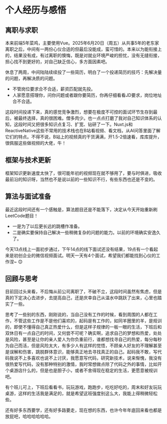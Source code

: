 # 个人经历与感悟

## 离职与求职

本来前端5年菜鸡，主要使用Vue。2025年6月20日（周五）从共事5年的老东家离职之后，中间有一两份心仪合适的但最后没能成，蛮可惜的。本来以为能衔接上的，结果没有成，有过离职的懊悔，既是对就业环境严峻的担忧，没有无缝衔接，担心找不到更好的，对自己缺乏信心，多方面因素吧。

休息了两周，中间陆陆续续投了一些简历，明白了一个投递简历的技巧：先解决量的问题，再解决质的问题。
- 不管岗位要求合不合适，薪资匹配就先投。
- 人家愿意搭理你，问你问题或者跟你要简历，你再仔细看看JD要求，岗位地址合不合适。

这段时间投递下来，真的感觉竞争激烈，想要在极度不可控的面试环节生存到最后，被最终选择，真的很困难。僧多肉少。也一点点打磨了我对自己知识体系的认知，这段时间又把很多知识点复习、扩宽、钻研了一下。Nuxt.js和ReactiveNative这些不常用的技术栈也在B站看视频、看文档，从AI问答里面了解它们的特点。不得不说，B站上的视频真的干货满满，开1.5-2倍速看，库库提升，很佩服这些做视频的大佬，牛！

## 框架与技术更新

框架知识更新速度太快了，很可能年初的视频现在就不够用了，要与时俱进，吸收最前沿的知识呀，当然也不是说以前的一些知识不行，有些东西也还是不变的。

## 算法与面试准备

最近这段时间还有一个感触是，算法题目还是不能落下，决定从今天开始重新刷LeetCode题目！
- 一是为了以后更长远的跳槽作准备。
- 二是确实要保持自己解决一些稍微复杂的问题的能力。以前的环境确实安逸久了。

今天13点线上一面初步通过，下午14点的线下面试还没有结果，19点有一个看起来是初创企业的微信视频面试。明天一天有4个面试，希望我们都能找到心仪的工作涅~ 😊

## 回顾与思考

目前回过头来看，不后悔从前公司离职了，不破不立，这段时间虽然有焦虑，但是真的下定决心去进步，去提高自己，还是庆幸自己从温水中跳跃了出来，心里也踏实了一些。

思考了一些别的东西，刚刚说的，当自己没有工作的时候，看到周围的人都在工作，不管这些工作是不是他们喜欢的，起码是有工作的，如同羊圈里的羊，是规训的，即使不懂得自己真正热爱什么，但是这样子规律的一板一眼的生活，下班后和双休日有一点自己的时间，又何尝不可呢？确实啊，追求自己的梦想和热爱，处处是风险，甚至是让你的亲人爱人为你负重前行，谁都想找寻自己的热爱，每分每秒为自己而活，但是风险太大，有多少人有这样的觉悟，不顾亲人好友的不理解甚至是误解和伤害，跳脱群体意识，能够真正地去寻找真正的自己。起码我不敢，写代码我说不上多喜欢也说不上讨厌，我愿意写代码，研究新技术，说来惭愧，我没有很热爱写代码，没有那种特别的激情，我时常想做点除了代码之外的事情，比如开个桌游店什么的，但是也是胆子小，或者不舍得现在稳定的生活，更愿意被规训吧。

有个班儿可上，下班后看看书，玩玩游戏，跑跑步，吃吃好吃的，周末和好友玩玩桌游，这样的生活我是满足的，就是希望这班强度别这么大，我能上得稍微轻松些。

还有好多东西要学，还有好多路要走，现在想的东西，也许今年年底回来看也都是放屁吧，哈哈哈哈哈哈。